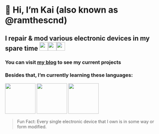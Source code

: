 # 👋 Hi, I’m Kai (also known as @ramthescnd)

## I repair & mod various electronic devices in my spare time  <img src="https://user-images.githubusercontent.com/38145225/160478136-8fd2323e-53dd-43fc-99b5-632c252060cb.png" width="28" height="28"><img src= "https://user-images.githubusercontent.com/38145225/160478879-df6346ba-644c-42ef-8730-9ddfb9297838.png" width="28" height="28"><img src="https://user-images.githubusercontent.com/38145225/160479076-aae00132-aa04-42ca-b408-9294315fa8ff.png" width="28" height="28">

### You can visit [my blog](https://kais-corner.xyz/blog/) to see my current projects              
  
  
### Besides that, I’m currently learning these languages:  

<img src="https://user-images.githubusercontent.com/38145225/160480634-f0f952a0-03d9-48ac-b19c-ca96177551b1.png" width="100" height="100"> <img src="https://user-images.githubusercontent.com/38145225/160480873-84d3b92e-276d-4910-9fd2-17a0ec73a7de.png" width="100" height="100"> <img src="https://user-images.githubusercontent.com/38145225/160481010-a896bd85-47a9-42d8-9bf8-bb4e6f631b0f.png" width="100" height="100">



       
> Fun Fact: Every single electronic device that I own is in some way or form modified.
